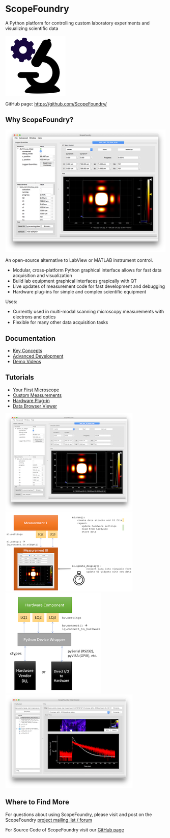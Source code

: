 # ScopeFoundry

A Python platform for controlling custom laboratory experiments and visualizing scientific data

![Logo](logo/scopefoundry_logo2_189.png)


GitHub page: <https://github.com/ScopeFoundry/>

## Why ScopeFoundry?

![Microscope](microscope.png)

An open-source alternative to LabView or MATLAB instrument control.

* Modular, cross-platform Python graphical interface allows for fast data acquisition and visualization 
* Build lab equipment graphical interfaces grapically with QT
* Live updates of measurement code for fast development and debugging
* Hardware plug-ins for simple and complex scientific equipment

Uses: 

* Currently used in multi-modal scanning microscopy measurements with electrons and optics
* Flexible for many other data acquisition tasks


## Documentation

* [Key Concepts](key_concepts/key_concepts.md)
* [Advanced Development](advanced_dev.md)
* [Demo Videos](video_demos.md)

## Tutorials

[1st_microscope]: ./building_your_first_microscope.md
[measure_tut]: ./custom_measurement.md
[hw_tut]: ./building_a_custom_hardware_plugin.md
[databrowser_tut]: ./databrowser_view_tutorial.md

* [Your First Microscope][1st_microscope]
* [Custom Measurements][measure_tut]
* [Hardware Plug-in][hw_tut]
* [Data Browser Viewer][databrowser_tut]



[![data_browse_img](microscope_400.png)][1st_microscope]
[![measure_dia](./measure_diagram.png)][measure_tut]
[![hw_diagram](./hw_plugin_diagram.png)][hw_tut]
[![data_browse_img](databrowse_1_400.png)][databrowser_tut]

## Where to Find More

For questions about using ScopeFoundry, please visit and post on the ScopeFoundry [project mailing list / forum](https://groups.google.com/forum/#!forum/scopefoundry)

For Source Code of ScopeFoundry visit our [GitHub page](https://github.com/scopefoundry/)
